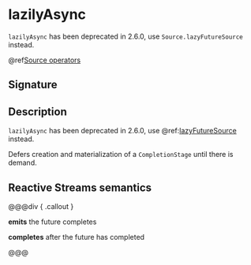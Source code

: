 # lazilyAsync

`lazilyAsync` has been deprecated in 2.6.0, use `Source.lazyFutureSource` instead.

@ref[Source operators](../index.md#source-operators)

## Signature

## Description

`lazilyAsync` has been deprecated in 2.6.0, use @ref:[lazyFutureSource](lazyFutureSource.md) instead.

Defers creation and materialization of a `CompletionStage` until there is demand.

## Reactive Streams semantics

@@@div { .callout }

**emits** the future completes

**completes** after the future has completed

@@@

